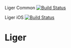 Liger Common [![Build Status](https://api.travis-ci.org/reachlocal/liger-common.png)](https://travis-ci.org/reachlocal/liger-common)

Liger iOS [![Build Status](https://api.travis-ci.org/reachlocal/liger-ios.png)](https://travis-ci.org/reachlocal/liger-ios)

# Liger

